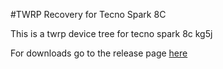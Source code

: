 #TWRP Recovery for Tecno Spark 8C

This is a twrp device tree for tecno spark 8c kg5j

For downloads go to the release page [here](https://github.com/dextterblog/Twrp-Recovery-builder/releases)
